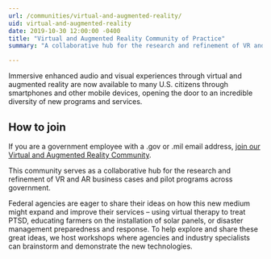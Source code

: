 ```yaml
---
url: /communities/virtual-and-augmented-reality/
uid: virtual-and-augmented-reality
date: 2019-10-30 12:00:00 -0400
title: "Virtual and Augmented Reality Community of Practice"
summary: "A collaborative hub for the research and refinement of VR and AR business cases and pilot programs across government."

---
```


Immersive enhanced audio and visual experiences through virtual and augmented reality are now available to many U.S. citizens through smartphones and other mobile devices, opening the door to an incredible diversity of new programs and services.

## How to join

If you are a government employee with a .gov or .mil email address, [join our Virtual and Augmented Reality Community](mailto:VR-subscribe-request@listserv.gsa.gov?subject=VR%20listserv).

This community serves as a collaborative hub for the research and refinement of VR and AR business cases and pilot programs across government.

Federal agencies are eager to share their ideas on how this new medium might expand and improve their services – using virtual therapy to treat PTSD, educating farmers on the installation of solar panels, or disaster management preparedness and response. To help explore and share these great ideas, we host workshops where agencies and industry specialists can brainstorm and demonstrate the new technologies.
